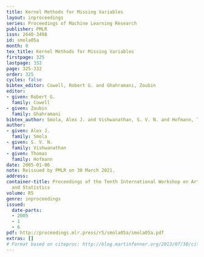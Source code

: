 ```yaml
---
title: Kernel Methods for Missing Variables
layout: inproceedings
series: Proceedings of Machine Learning Research
publisher: PMLR
issn: 2640-3498
id: smola05a
month: 0
tex_title: Kernel Methods for Missing Variables
firstpage: 325
lastpage: 332
page: 325-332
order: 325
cycles: false
bibtex_editor: Cowell, Robert G. and Ghahramani, Zoubin
editor:
- given: Robert G.
  family: Cowell
- given: Zoubin
  family: Ghahramani
bibtex_author: Smola, Alex J. and Vishwanathan, S. V. N. and Hofmann, Thomas
author:
- given: Alex J.
  family: Smola
- given: S. V. N.
  family: Vishwanathan
- given: Thomas
  family: Hofmann
date: 2005-01-06
note: Reissued by PMLR on 30 March 2021.
address:
container-title: Proceedings of the Tenth International Workshop on Artificial Intelligence
  and Statistics
volume: R5
genre: inproceedings
issued:
  date-parts:
  - 2005
  - 1
  - 6
pdf: http://proceedings.mlr.press/r5/smola05a/smola05a.pdf
extras: []
# Format based on citeproc: http://blog.martinfenner.org/2013/07/30/citeproc-yaml-for-bibliographies/
---
```

